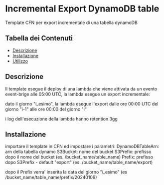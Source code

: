# Incremental Export  DynamoDB table

Template CFN per export incrementale di una tabella dynamoDB

## Tabella dei Contenuti

- [Descrizione](#descrizione)
- [Installazione](#installazione)
- [Utilizzo](#utilizzo)

## Descrizione

Il template esegue il deploy di una lambda che viene attivata da un evento event-brige alle 05:00 UTC, la lambda esegue un export incrementale:

dato il giorno "i_esimo", la lambda esegue l'export dalle ore 00:00 UTC del giorno "i-1" alle ore 00:00 del giorno "i"

i log dell'esecuzione della lambda hanno retention 3gg


## Installazione

importare il template in CFN ed impostare i parametri:
DynamoDBTableArn: arn della tabella dynamo
S3Bucket: nome del bucket
S3Prefix: prefisso dopo il nome del bucket (es. /bucket_name/table_name)
Prefix: prefisso dopo S3Prefix - default "export"  (es. /bucket_name/table_name/export) 

dopo il Prefix verra' inserita la data del giorno "i_esimo" (es /bucket_name/table_name/prefix/20240109)


